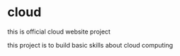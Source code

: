 # cloud
this is official cloud website project

this project is to build basic skills about cloud computing
